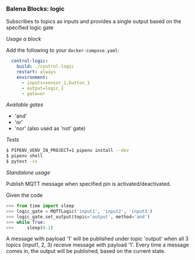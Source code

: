 ### Balena Blocks: logic

Subscribes to topics as inputs and provides a single output based on the specified logic gate

_Usage a block_

Add the following to your `docker-compose.yaml`:

```yaml
  control-logic:
    build: ./control-logic
    restart: always
    environment: 
      - inputs=sensor_1,button_1
      - output=logic_1
      - gate=or
```

_Available gates_

- 'and'
- 'or'
- 'nor' (also used as 'not' gate)

_Tests_

```bash
$ PIPENV_VENV_IN_PROJECT=1 pipenv install --dev
$ pipenv shell
$ pytest -vs
```

_Standalone usage_

Publish MQTT message when specified pin is activated/deactivated.

Given the code
```python
>>> from time import sleep
>>> logic_gate = MQTTLogic('input1', 'input2', 'input3')
>>> logic_gate.set_output(topic='output', method='and')
>>> while True:
>>>     sleep(0.1)
```
A message with payload '1' will be published under topic 'output' when all 3 topics (input1, 2, 3) receive message with payload '1'. Every time a message comes in, the output will be published, based on the current state.
